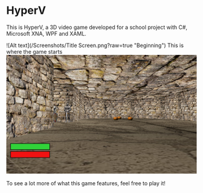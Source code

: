 # HyperV
This is HyperV, a 3D video game developed for a school project with C#, Microsoft XNA, WPF and XAML.

![Alt text](/Screenshots/Title Screen.png?raw=true "Beginning")
This is where the game starts
![Alt text](/Screenshots/Beginning.png?raw=true "Beginning")


To see a lot more of what this game features, feel free to play it!
